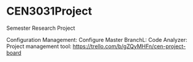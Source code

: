 # CEN3031Project
Semester Research Project

Configuration Management:
Configure Master BranchL:
Code Analyzer:
Project management tool: https://trello.com/b/gZQyMHFn/cen-project-board
